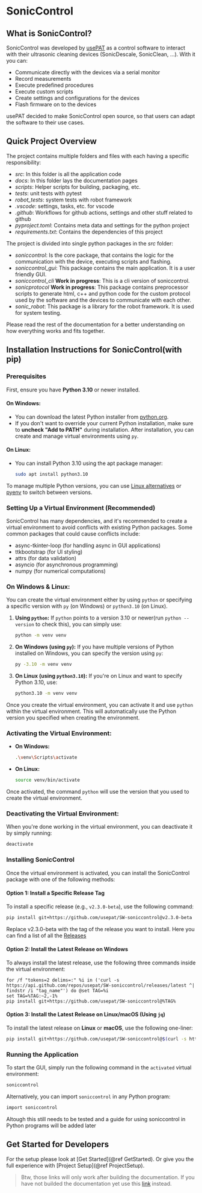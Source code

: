 # SonicControl

## What is SonicControl?

SonicControl was developed by [usePAT](https://www.usepat.com/) as a control software to interact with their ultrasonic cleaning devices (SonicDescale, SonicClean, ...).
With it you can:
- Communicate directly with the devices via a serial monitor
- Record measurements
- Execute predefined procedures
- Execute custom scripts
- Create settings and configurations for the devices
- Flash firmware on to the devices

usePAT decided to make SonicControl open source, so that users can adapt the software to their use cases.

## Quick Project Overview

The project contains multiple folders and files with each having a specific responsibility:
- *src*: In this folder is all the application code
- *docs*: In this folder lays the documentation pages
- *scripts*: Helper scripts for building, packaging, etc.
- *tests*: unit tests with pytest
- *robot_tests*: system tests with robot framework
- *.vscode*: settings, tasks, etc. for vscode
- *.github*: Workflows for github actions, settings and other stuff related to github
- *pyproject.toml*: Contains meta data and settings for the python project
- *requirements.txt*: Contains the dependencies of this project 

The project is divided into single python packages in the *src* folder:
- *soniccontrol*: Is the core package, that contains the logic for the communication with the device, executing scripts and flashing.
- *soniccontrol_gui*: This package contains the main application. It is a user friendly GUI.
- *soniccontrol_cli* **Work in progress**: This is a cli version of soniccontrol.
- *sonicprotocol* **Work in progress**: This package contains preprocessor scripts to generate html, c++ and python code for the custom protocol used by the software and the devices to communicate with each other.
- *sonic_robot*: This package is a library for the robot framework. It is used for system testing.

Please read the rest of the documentation for a better understanding on how everything works and fits together.

## Installation Instructions for SonicControl(with pip)

### Prerequisites

First, ensure you have **Python 3.10** or newer installed.

#### On Windows:

- You can download the latest Python installer from [python.org](https://www.python.org/downloads/).
- If you don't want to override your current Python installation, make sure to **uncheck "Add to PATH"** during installation. After installation, you can create and manage virtual environments using `py`.

#### On Linux:

- You can install Python 3.10 using the apt package manager:

  ```bash
  sudo apt install python3.10
To manage multiple Python versions, you can use [Linux alternatives](https://man7.org/linux/man-pages/man1/update-alternatives.1.html) or [pyenv](https://github.com/pyenv/pyenv) to switch between versions.

### Setting Up a Virtual Environment (Recommended)

SonicControl has many dependencies, and it's recommended to create a virtual environment to avoid conflicts with existing Python packages. Some common packages that could cause conflicts include:
- async-tkinter-loop (for handling async in GUI applications)
- ttkbootstrap (for UI styling)
- attrs (for data validation)
- asyncio (for asynchronous programming)
- numpy (for numerical computations)

### On Windows & Linux:

You can create the virtual environment either by using `python` or specifying a specific version with `py` (on Windows) or `python3.10` (on Linux).

1. **Using `python`:** If `python` points to a version 3.10 or newer(run `python --version` to check this), you can simply use:

    ```bash
    python -m venv venv
    ```

2. **On Windows (using `py`):** If you have multiple versions of Python installed on Windows, you can specify the version using `py`:

    ```bash
    py -3.10 -m venv venv
    ```

3. **On Linux (using `python3.10`):** If you're on Linux and want to specify Python 3.10, use:

    ```bash
    python3.10 -m venv venv
    ```

Once you create the virtual environment, you can activate it and use `python` within the virtual environment. This will automatically use the Python version you specified when creating the environment.

### Activating the Virtual Environment:

- **On Windows:**

    ```bash
    .\venv\Scripts\activate
    ```

- **On Linux:**

    ```bash
    source venv/bin/activate
    ```

Once activated, the command `python` will use the version that you used to create the virtual environment.

### Deactivating the Virtual Environment:

When you're done working in the virtual environment, you can deactivate it by simply running:

```bash
deactivate
```

### Installing SonicControl

Once the virtual environment is activated, you can install the SonicControl package with one of the following methods:

#### Option 1: Install a Specific Release Tag
To install a specific release (e.g., `v2.3.0-beta`), use the following command:

```bash
pip install git+https://github.com/usepat/SW-soniccontrol@v2.3.0-beta
```
Replace v2.3.0-beta with the tag of the release you want to install.
Here you can find a list of all the [Releases](https://github.com/usepat/SW-soniccontrol/releases)

#### Option 2: Install the Latest Release on Windows

To always install the latest release, use the following three commands inside the virtual environment:

```batch
for /f "tokens=2 delims=:" %i in ('curl -s https://api.github.com/repos/usepat/SW-soniccontrol/releases/latest ^| findstr /i "tag_name"') do @set TAG=%i
set TAG=%TAG:~2,-1%
pip install git+https://github.com/usepat/SW-soniccontrol@%TAG%
````

#### Option 3: Install the Latest Release on Linux/macOS (Using `jq`)

To install the latest release on **Linux** or **macOS**, use the following one-liner:

```bash
pip install git+https://github.com/usepat/SW-soniccontrol@$(curl -s https://api.github.com/repos/usepat/SW-soniccontrol/releases/latest | jq -r .tag_name)
```

### Running the Application
To start the GUI, simply run the following command in the `activated` virtual environment:

```bash
soniccontrol
```
Alternatively, you can import `soniccontrol` in any Python program:
```bash
import soniccontrol
```
Altough this still needs to be tested and a guide for using soniccontrol in Python programs will be added later

## Get Started for Developers

For the setup please look at [Get Started](@ref GetStarted).
Or give you the full experience with [Project Setup](@ref ProjectSetup).  

> Btw, those links will only work after building the documentation. 
> If you have not builded the documentation yet use this [link](./docs/get_started.md) instead.


